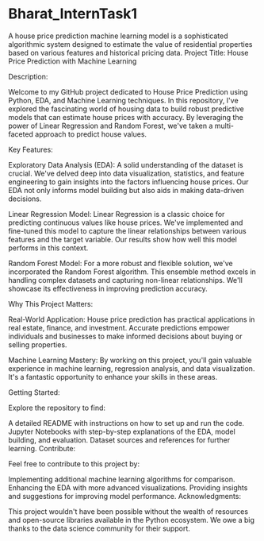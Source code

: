 # Bharat_InternTask1
A house price prediction machine learning model is a sophisticated algorithmic system designed to estimate the value of residential properties based on various features and historical pricing data.
Project Title: House Price Prediction with Machine Learning

Description:

Welcome to my GitHub project dedicated to House Price Prediction using Python, EDA, and Machine Learning techniques. In this repository, I've explored the fascinating world of housing data to build robust predictive models that can estimate house prices with accuracy. By leveraging the power of Linear Regression and Random Forest, we've taken a multi-faceted approach to predict house values.

Key Features:

Exploratory Data Analysis (EDA): A solid understanding of the dataset is crucial. We've delved deep into data visualization, statistics, and feature engineering to gain insights into the factors influencing house prices. Our EDA not only informs model building but also aids in making data-driven decisions.

Linear Regression Model: Linear Regression is a classic choice for predicting continuous values like house prices. We've implemented and fine-tuned this model to capture the linear relationships between various features and the target variable. Our results show how well this model performs in this context.

Random Forest Model: For a more robust and flexible solution, we've incorporated the Random Forest algorithm. This ensemble method excels in handling complex datasets and capturing non-linear relationships. We'll showcase its effectiveness in improving prediction accuracy.

Why This Project Matters:

Real-World Application: House price prediction has practical applications in real estate, finance, and investment. Accurate predictions empower individuals and businesses to make informed decisions about buying or selling properties.

Machine Learning Mastery: By working on this project, you'll gain valuable experience in machine learning, regression analysis, and data visualization. It's a fantastic opportunity to enhance your skills in these areas.

Getting Started:

Explore the repository to find:

A detailed README with instructions on how to set up and run the code.
Jupyter Notebooks with step-by-step explanations of the EDA, model building, and evaluation.
Dataset sources and references for further learning.
Contribute:

Feel free to contribute to this project by:

Implementing additional machine learning algorithms for comparison.
Enhancing the EDA with more advanced visualizations.
Providing insights and suggestions for improving model performance.
Acknowledgments:

This project wouldn't have been possible without the wealth of resources and open-source libraries available in the Python ecosystem. We owe a big thanks to the data science community for their support.
